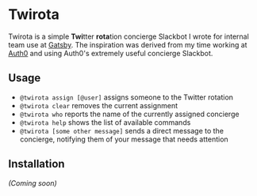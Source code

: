# Twirota

Twirota is a simple **Twi**tter **rota**tion concierge Slackbot I wrote for internal team use at [Gatsby](https://gatsbyjs.com). The inspiration was derived from my time working at [Auth0](https://auth0.com) and using Auth0's extremely useful concierge Slackbot.

## Usage

* `@twirota assign [@user]` assigns someone to the Twitter rotation
* `@twirota clear` removes the current assignment
* `@twirota who` reports the name of the currently assigned concierge
* `@twirota help` shows the list of available commands
* `@twirota [some other message]` sends a direct message to the concierge, notifying them of your message that needs attention

## Installation

_(Coming soon)_
